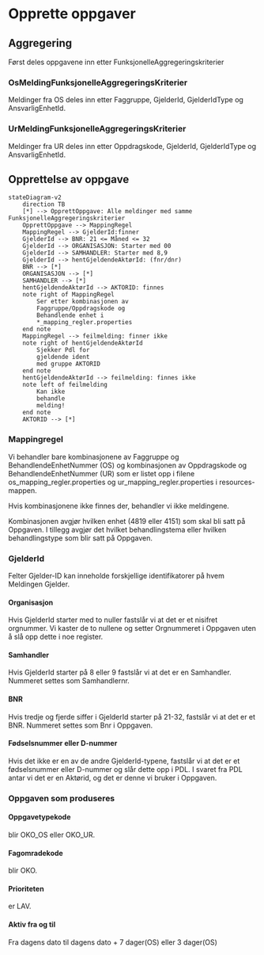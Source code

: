 # Opprette oppgaver

## Aggregering
Først deles oppgavene inn etter FunksjonelleAggregeringskriterier

### OsMeldingFunksjonelleAggregeringsKriterier
Meldinger fra OS deles inn etter Faggruppe, GjelderId, GjelderIdType og AnsvarligEnhetId.

### UrMeldingFunksjonelleAggregeringsKriterier
Meldinger fra UR deles inn etter Oppdragskode, GjelderId, GjelderIdType og AnsvarligEnhetId.

## Opprettelse av oppgave

```mermaid
stateDiagram-v2
    direction TB
    [*] --> OpprettOppgave: Alle meldinger med samme FunksjonelleAggregeringskriterier
    OpprettOppgave --> MappingRegel
    MappingRegel --> GjelderId:finner
    GjelderId --> BNR: 21 <= Måned <= 32
    GjelderId --> ORGANISASJON: Starter med 00
    GjelderId --> SAMHANDLER: Starter med 8,9
    GjelderId --> hentGjeldendeAktørId: (fnr/dnr)
    BNR --> [*]
    ORGANISASJON --> [*]
    SAMHANDLER --> [*]
    hentGjeldendeAktørId --> AKTORID: finnes
    note right of MappingRegel
        Ser etter kombinasjonen av
        Faggruppe/Oppdragskode og
        Behandlende enhet i
        *_mapping_regler.properties
    end note
    MappingRegel --> feilmelding: finner ikke
    note right of hentGjeldendeAktørId
        Sjekker Pdl for
        gjeldende ident
        med gruppe AKTORID
    end note
    hentGjeldendeAktørId --> feilmelding: finnes ikke
    note left of feilmelding
        Kan ikke
        behandle
        melding!
    end note
    AKTORID --> [*]
```

### Mappingregel
Vi behandler bare kombinasjonene av 
Faggruppe og BehandlendeEnhetNummer (OS) og 
kombinasjonen av Oppdragskode og BehandlendeEnhetNummer (UR) 
som er listet opp i filene os_mapping_regler.properties og ur_mapping_regler.properties
i resources-mappen.

Hvis kombinasjonene ikke finnes der, behandler vi ikke meldingene.

Kombinasjonen avgjør hvilken enhet (4819 eller 4151) som skal bli satt på Oppgaven.
I tillegg avgjør det hvilket behandlingstema eller hvilken behandlingstype som blir satt på Oppgaven.

### GjelderId
Felter Gjelder-ID kan inneholde forskjellige identifikatorer på hvem Meldingen Gjelder.

#### Organisasjon
Hvis GjelderId starter med to nuller fastslår vi at det er et nisifret orgnummer. 
Vi kaster de to nullene og setter Orgnummeret i Oppgaven uten å slå opp dette i noe register.

#### Samhandler
Hvis GjelderId starter på 8 eller 9 fastslår vi at det er en Samhandler.
Nummeret settes som Samhandlernr.

#### BNR
Hvis tredje og fjerde siffer i GjelderId starter på 21-32, fastslår vi at det er et BNR.
Nummeret settes som Bnr i Oppgaven.

#### Fødselsnummer eller D-nummer
Hvis det ikke er en av de andre GjelderId-typene, fastslår vi at det er et fødselsnummer eller D-nummer
og slår dette opp i PDL. I svaret fra PDL antar vi det er en Aktørid, og det er denne vi bruker i Oppgaven.

### Oppgaven som produseres

#### Oppgavetypekode 
blir OKO_OS eller OKO_UR. 
#### Fagomradekode 
blir OKO. 
#### Prioriteten 
er LAV. 
#### Aktiv fra og til 
Fra dagens dato til dagens dato + 7 dager(OS) eller 3 dager(OS)
